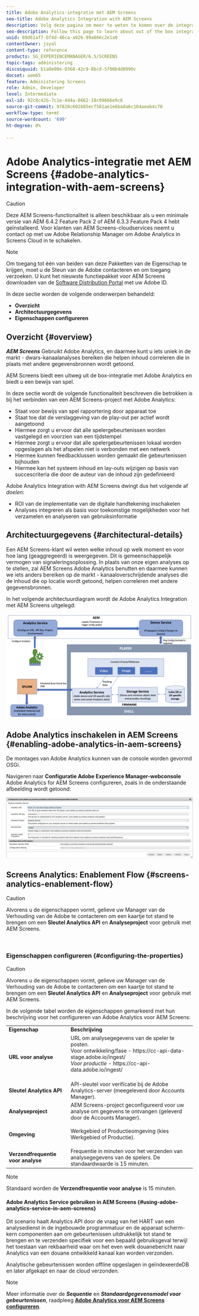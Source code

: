 ```yaml
---
title: Adobe Analytics-integratie met AEM Screens
seo-title: Adobe Analytics Integration with AEM Screens
description: Volg deze pagina om meer te weten te komen over de integratie van AEM Screens met Adobe Analytics in de doos en geeft u een proefdruk van het spel.
seo-description: Follow this page to learn about out of the box integration of AEM Screens with Adobe Analytics and provides you with a proof of play.
uuid: 80d61af7-bf4d-46ca-a026-99a666c2e1a0
contentOwner: jsyal
content-type: reference
products: SG_EXPERIENCEMANAGER/6.5/SCREENS
topic-tags: administering
discoiquuid: b1a0e00e-0368-42c9-8bcd-5f00b4d0990c
docset: aem65
feature: Administering Screens
role: Admin, Developer
level: Intermediate
exl-id: 92c8c42b-7c1e-4d4a-8662-18c99666e9c6
source-git-commit: 97820c602885ecf581ae1e6bada6c104aeeb4c70
workflow-type: tm+mt
source-wordcount: '690'
ht-degree: 0%

---
```


# Adobe Analytics-integratie met AEM Screens {#adobe-analytics-integration-with-aem-screens}

>[!CAUTION]
>
>Deze AEM Screens-functionaliteit is alleen beschikbaar als u een minimale versie van AEM 6.4.2 Feature Pack 2 of AEM 6.3.3 Feature Pack 4 hebt geïnstalleerd. Voor klanten van AEM Screens-cloudservices neemt u contact op met uw Adobe Relationship Manager om Adobe Analytics in Screens Cloud in te schakelen.

>[!NOTE]
>
>Om toegang tot één van beiden van deze Pakketten van de Eigenschap te krijgen, moet u de Steun van de Adobe contacteren en om toegang verzoeken. U kunt het nieuwste functiepakket voor AEM Screens downloaden van de [Software Distribution Portal](https://experience.adobe.com/#/downloads/content/software-distribution/en/aem.html) met uw Adobe ID.

In deze sectie worden de volgende onderwerpen behandeld:

* **Overzicht**
* **Architectuurgegevens**
* **Eigenschappen configureren**

## Overzicht {#overview}

***AEM Screens*** Gebruikt Adobe Analytics, en daarmee kunt u iets uniek in de markt - dwars-kanaalanalyses bereiken die helpen inhoud correleren die in plaats met andere gegevensbronnen wordt getoond.

AEM Screens biedt een uitweg uit de box-integratie met Adobe Analytics en biedt u een bewijs van spel.

In deze sectie wordt de volgende functionaliteit beschreven die betrokken is bij het verbinden van een AEM Screens-project met Adobe Analytics:

* Staat voor bewijs van spel rapportering door apparaat toe
* Staat toe dat de verslaggeving van de play-out per actief wordt aangetoond
* Hiermee zorgt u ervoor dat alle spelergebeurtenissen worden vastgelegd en voorzien van een tijdstempel
* Hiermee zorgt u ervoor dat alle spelergebeurtenissen lokaal worden opgeslagen als het afspelen niet is verbonden met een netwerk
* Hiermee kunnen feedbacklussen worden gemaakt die gebeurtenissen bijhouden
* Hiermee kan het systeem inhoud en lay-outs wijzigen op basis van succescriteria die door de auteur van de inhoud zijn gedefinieerd

Adobe Analytics Integration with AEM Screens dwingt dus het volgende af *doelen*:

* ROI van de implementatie van de digitale handtekening inschakelen
* Analyses integreren als basis voor toekomstige mogelijkheden voor het verzamelen en analyseren van gebruiksinformatie

## Architectuurgegevens {#architectural-details}

Een AEM Screens-klant wil weten welke inhoud op welk moment en voor hoe lang (geaggregeerd) is weergegeven. Dit is gemeenschappelijk vermogen van signaleringsoplossing. In plaats van onze eigen analyses op te stellen, zal AEM Screens Adobe Analytics benutten en daarmee kunnen we iets anders bereiken op de markt - kanaaloverschrijdende analyses die de inhoud die op locatie wordt getoond, helpen correleren met andere gegevensbronnen.

In het volgende architectuurdiagram wordt de Adobe Analytics Integration met AEM Screens uitgelegd:

![screen_shot_2018-09-12at85611am](assets/screen_shot_2018-09-12at85611am.png)

## Adobe Analytics inschakelen in AEM Screens {#enabling-adobe-analytics-in-aem-screens}

De montages van Adobe Analytics kunnen van de console worden gevormd OSGi.

Navigeren naar **Configuratie Adobe Experience Manager-webconsole** Adobe Analytics for AEM Screens configureren, zoals in de onderstaande afbeelding wordt getoond:

![screen_shot_2018-09-04at25550pm](assets/screen_shot_2018-09-04at25550pm.png)

## Screens Analytics: Enablement Flow {#screens-analytics-enablement-flow}

>[!CAUTION]
>
>Alvorens u de eigenschappen vormt, gelieve uw Manager van de Verhouding van de Adobe te contacteren om een kaartje tot stand te brengen om een **Sleutel Analytics API** en **Analyseproject** voor gebruik met AEM Screens.

![]()

### Eigenschappen configureren {#configuring-the-properties}

>[!CAUTION]
>
>Alvorens u de eigenschappen vormt, gelieve uw Manager van de Verhouding van de Adobe te contacteren om een kaartje tot stand te brengen om een **Sleutel Analytics API** en **Analyseproject** voor gebruik met AEM Screens.

In de volgende tabel worden de eigenschappen gemarkeerd met hun beschrijving voor het configureren van Adobe Analytics voor AEM Screens:

<table>
 <tbody>
  <tr>
   <td><strong>Eigenschap</strong></td>
   <td><strong>Beschrijving</strong></td>
  </tr>
  <tr>
   <td><strong>URL voor analyse</strong></td>
   <td>URL om analysegegevens van de speler te posten. <br>
   Voor ontwikkeling/fase</em> - https://cc-api-data-stage.adobe.io/ingest/<br /> <em>Voor productie</em> - https://cc-api-data.adobe.io/ingest/<br /> <br /></td>
  </tr>
  <tr>
   <td><strong>Sleutel Analytics API</strong></td>
   <td>API-sleutel voor verificatie bij de Adobe Analytics-server (meegeleverd door Accounts Manager).</td>
  </tr>
  <tr>
   <td><strong>Analyseproject</strong></td>
   <td>AEM Screens-project geconfigureerd voor uw analyse om gegevens te ontvangen (geleverd door de Accounts Manager).</td>
  </tr>
  <tr>
   <td><strong>Omgeving</strong></td>
   <td><p>Werkgebied of Productieomgeving (kies Werkgebied of Productie).</p></td>
  </tr>
  <tr>
   <td><strong>Verzendfrequentie voor analyse</strong></td>
   <td>Frequentie in minuten voor het verzenden van analysegegevens van de spelers. De standaardwaarde is 15 minuten.</td>
  </tr>
 </tbody>
</table>

>[!NOTE]
>
>Standaard worden de **Verzendfrequentie voor analyse** is 15 minuten.

#### Adobe Analytics Service gebruiken in AEM Screens {#using-adobe-analytics-service-in-aem-screens}

Dit scenario haalt Analytics API door de vraag van het HART van een analysedienst in de ingebouwde programmatuur en de apparaat scherm-kern componenten aan om gebeurtenissen uitdrukkelijk tot stand te brengen en te verzenden specifiek voor een bepaald gebruiksgeval terwijl het toestaan van rekbaarheid waar om het even welk douanebericht naar Analytics van een douane ontwikkeld kanaal kan worden verzonden.

Analytische gebeurtenissen worden offline opgeslagen in geïndexeerdeDB en later afgekapt en naar de cloud verzonden.

>[!NOTE]
>
>Meer informatie over de ***Sequentie*** en ***Standaardgegevensmodel voor gebeurtenissen***, raadpleeg **[Adobe Analytics voor AEM Screens configureren](configuring-adobe-analytics-aem-screens.md)**.
